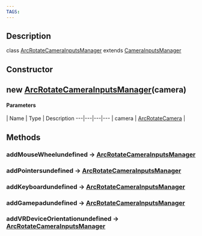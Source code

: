 ```yaml
---
TAGS:
---
```

## Description

class [ArcRotateCameraInputsManager](/classes/2.4/ArcRotateCameraInputsManager) extends [CameraInputsManager](/classes/2.4/CameraInputsManager)



## Constructor

## new [ArcRotateCameraInputsManager](/classes/2.4/ArcRotateCameraInputsManager)(camera)



#### Parameters
 | Name | Type | Description
---|---|---|---
 | camera | [ArcRotateCamera](/classes/2.4/ArcRotateCamera) | 

## Methods

### addMouseWheelundefined &rarr; [ArcRotateCameraInputsManager](/classes/2.4/ArcRotateCameraInputsManager)


### addPointersundefined &rarr; [ArcRotateCameraInputsManager](/classes/2.4/ArcRotateCameraInputsManager)


### addKeyboardundefined &rarr; [ArcRotateCameraInputsManager](/classes/2.4/ArcRotateCameraInputsManager)


### addGamepadundefined &rarr; [ArcRotateCameraInputsManager](/classes/2.4/ArcRotateCameraInputsManager)


### addVRDeviceOrientationundefined &rarr; [ArcRotateCameraInputsManager](/classes/2.4/ArcRotateCameraInputsManager)


